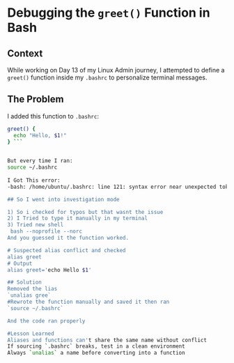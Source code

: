 #  Debugging the `greet()` Function in Bash

##  Context
While working on Day 13 of my Linux Admin journey, I attempted to define a `greet()` function inside my `.bashrc` to personalize terminal messages.

##  The Problem

I added this function to `.bashrc`:
``` bash
greet() {
  echo "Hello, $1!"
} ```
 

But every time I ran:
source ~/.bashrc
 
I Got This error: 
-bash: /home/ubuntu/.bashrc: line 121: syntax error near unexpected token `('

## So I went into investigation mode

1) So i checked for typos but that wasnt the issue
2) I Tried to type it manually in my terminal
3) Tried new shell 
 bash --noprofile --norc
And you guessed it the function worked.

# Suspected alias conflict and checked
alias greet
# Output 
alias greet='echo Hello $1'

## Solution 
Removed the lias 
`unalias gree`
#Rewrote the function manually and saved it then ran 
`source ~/.bashrc`

And the code ran properly

#Lesson Learned
Aliases and functions can't share the same name without conflict
If sourcing `.bashrc` breaks, test in a clean environment
Always `unalias` a name before converting into a function
